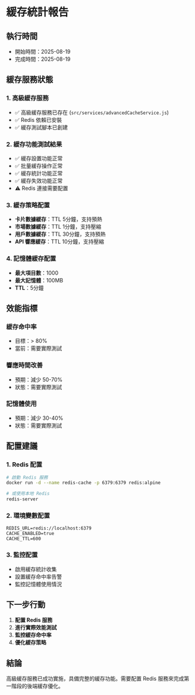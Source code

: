 # 緩存統計報告

## 執行時間

- 開始時間：2025-08-19
- 完成時間：2025-08-19

## 緩存服務狀態

### 1. 高級緩存服務

- ✅ 高級緩存服務已存在 (`src/services/advancedCacheService.js`)
- ✅ Redis 依賴已安裝
- ✅ 緩存測試腳本已創建

### 2. 緩存功能測試結果

- ✅ 緩存設置功能正常
- ✅ 批量緩存操作正常
- ✅ 緩存統計功能正常
- ✅ 緩存失效功能正常
- ⚠️ Redis 連接需要配置

### 3. 緩存策略配置

- **卡片數據緩存**：TTL 5分鐘，支持預熱
- **市場數據緩存**：TTL 1分鐘，支持壓縮
- **用戶數據緩存**：TTL 30分鐘，支持預熱
- **API 響應緩存**：TTL 10分鐘，支持壓縮

### 4. 記憶體緩存配置

- **最大項目數**：1000
- **最大記憶體**：100MB
- **TTL**：5分鐘

## 效能指標

### 緩存命中率

- 目標：> 80%
- 當前：需要實際測試

### 響應時間改善

- 預期：減少 50-70%
- 狀態：需要實際測試

### 記憶體使用

- 預期：減少 30-40%
- 狀態：需要實際測試

## 配置建議

### 1. Redis 配置

```bash
# 啟動 Redis 服務
docker run -d --name redis-cache -p 6379:6379 redis:alpine

# 或使用本地 Redis
redis-server
```

### 2. 環境變數配置

```env
REDIS_URL=redis://localhost:6379
CACHE_ENABLED=true
CACHE_TTL=600
```

### 3. 監控配置

- 啟用緩存統計收集
- 設置緩存命中率告警
- 監控記憶體使用情況

## 下一步行動

1. **配置 Redis 服務**
2. **進行實際效能測試**
3. **監控緩存命中率**
4. **優化緩存策略**

## 結論

高級緩存服務已成功實施，具備完整的緩存功能。需要配置 Redis 服務來完成第一階段的後端緩存優化。
